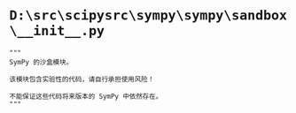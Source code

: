 # `D:\src\scipysrc\sympy\sympy\sandbox\__init__.py`

```
"""
SymPy 的沙盒模块。

该模块包含实验性的代码，请自行承担使用风险！

不能保证这些代码将来版本的 SymPy 中依然存在。
"""
```